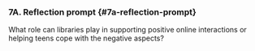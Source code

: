 ### 7A. Reflection prompt {#7a-reflection-prompt}

What role can libraries play in supporting positive online interactions or helping teens cope with the negative aspects?

